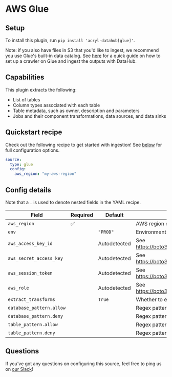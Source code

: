 # AWS Glue

## Setup

To install this plugin, run `pip install 'acryl-datahub[glue]'`.

Note: if you also have files in S3 that you'd like to ingest, we recommend you use Glue's built-in data catalog. See [here](../s3-ingestion.md) for a quick guide on how to set up a crawler on Glue and ingest the outputs with DataHub.

## Capabilities

This plugin extracts the following:

- List of tables
- Column types associated with each table
- Table metadata, such as owner, description and parameters
- Jobs and their component transformations, data sources, and data sinks

## Quickstart recipe

Check out the following recipe to get started with ingestion! See [below](#config-details) for full configuration options.

```yml
source:
  type: glue
  config:
    aws_region: "my-aws-region"
```

## Config details

Note that a `.` is used to denote nested fields in the YAML recipe.

| Field                    | Required | Default      | Description                                                                        |
| ------------------------ | -------- | ------------ | ---------------------------------------------------------------------------------- |
| `aws_region`             | ✅       |              | AWS region code.                                                                   |
| `env`                    |          | `"PROD"`     | Environment to use in namespace when constructing URNs.                            |
| `aws_access_key_id`      |          | Autodetected | See https://boto3.amazonaws.com/v1/documentation/api/latest/guide/credentials.html |
| `aws_secret_access_key`  |          | Autodetected | See https://boto3.amazonaws.com/v1/documentation/api/latest/guide/credentials.html |
| `aws_session_token`      |          | Autodetected | See https://boto3.amazonaws.com/v1/documentation/api/latest/guide/credentials.html |
| `aws_role`               |          | Autodetected | See https://boto3.amazonaws.com/v1/documentation/api/latest/guide/credentials.html |
| `extract_transforms`     |          | `True`       | Whether to extract Glue transform jobs.                                            |
| `database_pattern.allow` |          |              | Regex pattern for databases to include in ingestion.                               |
| `database_pattern.deny`  |          |              | Regex pattern for databases to exclude from ingestion.                             |
| `table_pattern.allow`    |          |              | Regex pattern for tables to include in ingestion.                                  |
| `table_pattern.deny`     |          |              | Regex pattern for tables to exclude from ingestion.                                |

## Questions

If you've got any questions on configuring this source, feel free to ping us on [our Slack](https://slack.datahubproject.io/)!
